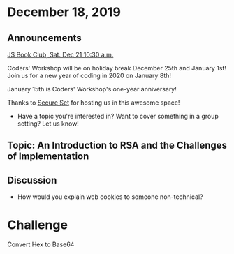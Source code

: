 # December 18, 2019

## Announcements

[JS Book Club, Sat. Dec 21 10:30 a.m.](https://www.meetup.com/Bootcampers-Collective/events/xnwtlryzqbcc/)

Coders' Workshop will be on holiday break December 25th and January 1st! Join us for a new year of coding in 2020 on January 8th!  

January 15th is Coders' Workshop's one-year anniversary!

Thanks to [Secure Set](http://go.secureset.com) for hosting us in this awesome space!

- Have a topic you're interested in? Want to cover something in a group setting? Let us know!

## Topic: An Introduction to RSA and the Challenges of Implementation

## Discussion

- How would you explain web cookies to someone non-technical?

# Challenge

Convert Hex to Base64